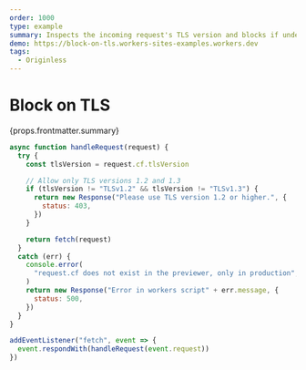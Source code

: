 ```yaml
---
order: 1000
type: example
summary: Inspects the incoming request's TLS version and blocks if under TLSv1.2.
demo: https://block-on-tls.workers-sites-examples.workers.dev
tags:
  - Originless
---
```


# Block on TLS

<ContentColumn>
  <p>{props.frontmatter.summary}</p>
</ContentColumn>

```js
async function handleRequest(request) {
  try {
    const tlsVersion = request.cf.tlsVersion

    // Allow only TLS versions 1.2 and 1.3
    if (tlsVersion != "TLSv1.2" && tlsVersion != "TLSv1.3") {
      return new Response("Please use TLS version 1.2 or higher.", {
        status: 403,
      })
    }

    return fetch(request)
  }
  catch (err) {
    console.error(
      "request.cf does not exist in the previewer, only in production",
    )
    return new Response("Error in workers script" + err.message, {
      status: 500,
    })
  }
}

addEventListener("fetch", event => {
  event.respondWith(handleRequest(event.request))
})
```

<!-- ## Demo

<p><a href={props.frontmatter.demo}>Open demo</a></p>

<Demo src={props.frontmatter.demo} title={props.frontmatter.summary} height="150"/> -->
